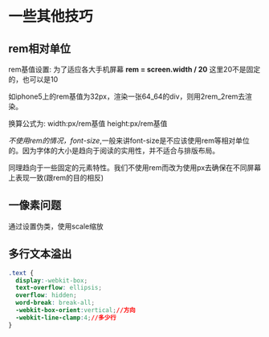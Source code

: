 # 一些其他技巧
## rem相对单位
rem基值设置: 为了适应各大手机屏幕 **rem = screen.width / 20** 这里20不是固定的，也可以是10

如iphone5上的rem基值为32px，渲染一张64_64的div，则用2rem_2rem去渲染。

换算公式为: width:px/rem基值 height:px/rem基值

_不使用rem的情况，font-size_,一般来讲font-size是不应该使用rem等相对单位的。因为字体的大小是趋向于阅读的实用性，并不适合与排版布局。

同理趋向于一些固定的元素特性。我们不使用rem而改为使用px去确保在不同屏幕上表现一致(跟rem的目的相反)

## 一像素问题
通过设置伪类，使用scale缩放

## 多行文本溢出

```css
.text {
  display:-webkit-box;
  text-overflow: ellipsis;
  overflow: hidden;
  word-break: break-all;
  -webkit-box-orient:vertical;//方向
  -webkit-line-clamp:4;//多少行
}
```
